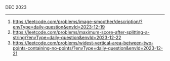 DEC 2023

--------

1. https://leetcode.com/problems/image-smoother/description/?envType=daily-question&envId=2023-12-19
2. https://leetcode.com/problems/maximum-score-after-splitting-a-string/?envType=daily-question&envId=2023-12-22
3. https://leetcode.com/problems/widest-vertical-area-between-two-points-containing-no-points/?envType=daily-question&envId=2023-12-21